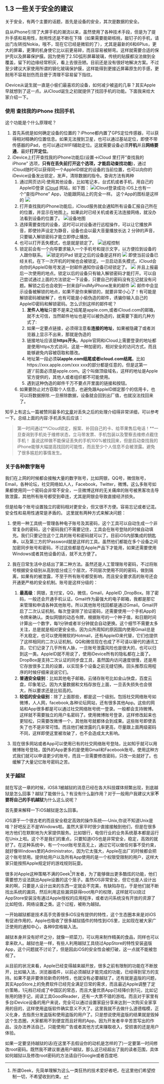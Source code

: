 ## 1.3 一些关于安全的建议
关于安全，有两个主要的话题，首先是设备的安全，其次是数据的安全。

自从iPhone引领了大屏手机的潮流以来，虽然使用了各种技术手段，但是为了提升手感和易用性，耐用性还是不断在下降（如果需要能砸核桃，敲钉子的手机，请出门左转找Nokia，哦不，现在它已经是微软的了），尤其是最新的6和6Plus，更大的屏幕，更薄的机身使它比以前更易碎，而且容易被掰弯。这样就需要合适的保护壳以及屏幕保护膜。因为使用了2.5D弧形屏幕玻璃，传统的贴膜都没法做到全覆盖，留下的边缘经常积灰，看上去很丑陋。目前还是没有很好地解决方案。不过至少建议大家使用所谓的钢化玻璃保护膜，这样能得到更接近屏幕原生的手感，更耐用不容易划伤而且便于清理不容易留下指纹。

iDevice从诞生就一直是小偷们最喜欢的设备，如何减少被盗的几率？其实Apple早就想到了这一点。从iCloud诞生之初就提供了找回手机的功能。下面我来给大家介绍一下。

### 使用 查找我的iPhone 找回手机
这个功能是个什么原理呢？

1. 首先系统是如何确定设备的位置的？iPhone都内置了GPS定位传感器，可以获得相对精确的位置信息。如果无法搜到卫星，也可以通过基站定位，即使不带传感器的iPad，也可以通过WIFI辅助定位。这就需要设备必须**开机**并且**网络要通**，最好**打开定位**。
2. iDevice上打开查找我的iPhone功能后(设置-\>iCloud 里打开”查找我的iPhone” 选项，**只有在丢失前打开这个选项，才能启动查找功能**)，通过iCloud随时可以获得同一个AppleID绑定的设备的当前位置，也可以向你的iDevice设备发出锁定，发声，清除数据的指令。查询方法有两种
	1. 通过网页访问:使用其他设备，比如笔记本，台式机或者手机，用自己的AppleID登录 [iCloud][1] 网站，如下图：
	![iCloud登录成功][image-1]
	iOS上也有一个“查找iPhone” App，功能跟网站上的完全一样。 这个App的图标是这样的
	![][image-2]
	2. 打开查找我的iPhone功能后，iCloud服务就会通知所有设备汇报自己所在的位置，并显示在地图上。如果此时已经关机或者无法连接网络，就没办法看到设备的位置了。
	![设备地图][image-3]
	3. 选择需要查找的设备，这时可以对设备进行远程操作，可以让它播放声音，即使铃声设定为静音，设备也会以最大音量播放长达 2 分钟的声音，只要输入解锁密码才能立即停止播放。
	4. 也可以打开丢失模式，也是就是锁定了。
	![远程控制][image-4]
	5. 锁定前会有一个向导要求输入一个手机号和提示文字，以方便捡到设备的人跟你联系。
	![锁定的iPad][image-5]
	锁定之后的设备是这样的
	![][image-6]
	即使当前设备已经关机，在下一次开机的时候也会被锁定。一旦启动丢失模式，iCloud会向你的AppleID账号发送一封邮件通知你设备已经锁定了。
	![][image-7]
	并且上报最后一次使用的地点。锁定以后的设备只有输入解锁密码才能打开。可以自己尝试通过上面的方法锁定一下设备，只要自己的密码没有忘记就没有问题。解锁之后也会收到一封来自FindMyiPhone发来的邮件
	![][image-8]
	邮件中会显示设备被解锁的地点，如果不是你来解锁的，就要非常小心了！有可能是解锁密码被破解了，也有可能是小偷伪造的邮件，诱骗你输入自己的AppleID密码和解锁密码。怎么识别这样的邮件呢？ 
		1. **发件人地址**只要不是来之结尾是apple.com,或者iCloud.com的邮箱，就不太可信，当然邮件地址也是可以被伪造的，就需要下面的几种方式了: 
		2. 如果一定要点链接，必须得注意看**连接的地址**，如果被隐藏了或者浏览器上显示不出来，那就是伪造的
		3. 链接地址应该是**https开头**。Apple官网和iCloud上需要登录的地址都是使用https方式访问，这是一种加密的，相对安全的访问方式，而且能够避免内容被窃取和篡改。
		4. 地址第一段必须**以apple.com结尾或者icloud.com结尾**。比如https://xxx.apple.com/xxx xxx的部分都是任意的，但是这第一道'/'前面必须是apple.com。这个叫做顶级域名，这样的地址是Apple官方提供的，其他人或者组织都不可能使用。 
		5. 遇到这种伪造的邮件千万不要点开里面的链接和按钮。
	6. 如果要防止对方窃取个人信息，也避免跟AppleID绑定那个的信用卡，也可以将数据擦除.一旦擦除数据，设备就会回到出厂值，也就没法找回来了。

知乎上有这么一篇被赞同最多的[文章][2]对丢失之后的处理介绍得非常详细，可以参考一下。总结上面的内容:手机丢失后应该：
> 第一时间通过**iCloud锁定，报案、补回自己的卡、给苹果售后电话！**一旦查询到手机处于维修状态，立马带发票、手机包装以及警察去维修点截住手机！
虽说这样做不能保证丢失的手机100%被找回来，但是启动查找我的iPhone能够大幅提高找回的可能性，而且至少个人信息不会被泄露。避免了很多尴尬的事情发生。

### 关于各种数字账号
我们在上网的时候都会接触大量的数字账号，比如网银，QQ号，微信账号，Email，各种论坛，社交网络如人人，Facebook，Twitter，微博。这么多账号如果都使用同一个密码会非常不安全，一旦微博这样的无关痛痒的账号被黑客攻击导致泄露，其他所有账号都受到牵连，尤其是网银会导致直接经济损失。

但是给每个账号设置独立的密码相对更安全，但又很不方便。容易忘记或者记混。安全性和易用性通常是矛盾的。
这里就有两种方式来解决问题：

1. 使用一种工具统一管理各种电子账号及其密码，这个工具可以自动生成一个非常复杂的密码，这个密码我们不需要记住，工具会在账号登陆的时候自动填充。我们只要记住这个工具的账号和密码就可以了。目前iOS内部集成的钥匙串，以及第三方的1Password就是这样的工具。虽然他们都能在多个设备之间加密同步账号和密码，不过这些都是在Apple产品下才能用，如果还需要使用Windows或者其他设备的话，就不太方便了。
2. 我在日常生活中总结出了第二种方法。虽然还是人工管理账号密码，不过将账号根据安全级别从高到低分成三个层次，不同层次使用不同的密码，做到隔离，如果有的被泄露，不至于所有账号都受影响，而且安全要求高的账号还会开通更严格的安全机制。账号是这样分级的：

	1. **最高级**：网银，支付宝，QQ，微信，Gmail，AppleID ,DropBox。除了密码，一般还会开通手机认证。Gmail作为最强大的电子邮箱，我都是那它来管理和申请各种其他账号。所以其他账号找回都是通过Gmail。Gmail开启了二次认证机制。每次登录除了验证密码，还需要使用一个手机App的令牌来确认。类似网银的动态令牌，根据账号的一个种子值，和日期时间计算出一个数字，每1分钟或者半分钟就会自动更换。这个细节不需要太多关注，总是就是相对更安全些。因为众所周知的原因国内使用Gmail总是不太稳定，也可以使用微软的Hotmail，还有AppleID来代替，它们也提供了这样相同的二次认证机制。QQ和微信现在也成了不可请以替代的通讯工具，它们记录了几乎所有人脉，一旦账号泄露风险也是很大的，也可以归到这一类。AppleID就不用说了，使用iDevice所有的隐私都在上面了。DropBox是支持二次认证的同步盘工具，虽然国内访问速度很慢，还是用它存放很多工具的设置，以实现多个设备之前无缝切换。回头推荐应用程序的时候仔细来说说它们。
	2. **普通安全级别**：比如其他电子邮箱，云储存账号比如金山快盘，百度云盘，印象笔记。因为大量数据和文档存放在上面，一旦丢失损失也会很大，所以要求还是比较高的。
	3. **较低的安全级别**：除了上面那些，都是这一个级别。包括社交网络账号如微博，人人网，facebook,各种论坛网站，还有很多其他App。这些的网站和App很多都是可以通过社交网络账号统一登录。一般都会支持微博。这样就不需要独立的用户名密码了。使用微博账号登录，这样修改起来也更轻松，只需要改微博一个，其他账号就都体会到成果。这些账号即使丢失了也不是非常可惜。而且他们被泄露的几率更高，尽量跟上面两级密码不同，这样即使这里被攻破了，也不会造成太大影响。
4. 现在很多网站或者App可以使用已有的社交网络账号登陆，比如知乎就可以用微博账号登陆，国外的App更多的是使用Gmail和Facebook账号。使用这种方式我们就可以申请更少的账号，而且一旦需要修改密码，只改一处就好了。也缓解了大量记忆账号密码之苦。

### 关于越狱
就在写这一章的时候，iOS8.1被越狱的消息已经在各大科技媒体频繁出现，到底越狱是怎么回事？越狱了能做什么？有没有什么副作用？对于一般用户我建议大家**不要将自己的手机越狱**为什么这么说呢？

首先要来解释一下iOS越狱是怎么回事。

iOS源于一个很古老的而且安全稳定高效的操作系统—-Unix,你说不知道Unix是啥？好吧反正不是Windows啦。虽然大家平时很少直接接触到他们，但是在很多地方他们在默默地为大家提供服务。比如银行，电信行业的业务系统基本都是运行在Unix上啦。这个不是我们的重点，只要知道iOS也是非常安全，稳定，高效的就好了。在这种系统中，有一个root账号至高无上，通过它可以做任何事不受约束，就好像Windows里的Administrator。因为它太强大，Apple在出厂的时候都会把这个账号禁用。提供给用户以及所有App使用的是一个权限受限制的用户，这样大家只能按照Apple规定好的游戏规则玩耍。

很多对Apple这种策略不满的Geek[^1]开发者，为了能够做出更多酷炫的功能，他们需要想方设法跳出Apple设置的这个笼子。虽然iOS非常安全，但它也是人设计出来的啊，只要是人设计出来的东西一定就会不完美，有缺陷存在。于是他们就不断找出系统的漏洞，然后利用这些漏洞获得root用户的权限，这样就可以绕过AppStore安装没有通过Apple授权的应用程序，或者访问系统没有开放的资源了比如短信，网络设置之类。这个过程，被称为越狱。

一开始越狱都是技术高手完善很多iOS没有提供的特性，这个生态圈本来是对iOS有促进作用的，Apple也吸收了很多越狱插件的特性到iOS里，比如现在被大家广泛使用的通知中心，各种9宫格输入法。

越狱本身并没有好坏之分，就像一把菜刀，可以用来制作精美的食品，同样也可以拿来砍人。越狱也是一样，有些人利用越狱工具绕过AppStore的特性安装盗版App，这个问题就不讨论了，但是因此iOS的安全性会被打破，这一点就不能被忽视了。

从目前的状况来看，Apple已经变得越来越开放，很多之前有限制的功能在不断放开，比如输入法，浏览器插件，以前必须越狱才能完成的功能，已经得到官方的支持。如果不是非要体验新奇的特性，也就没有必要越狱了。还有就是盗版的问题，其实AppStore上的免费软件已经完全满足日常的需求，而且最近Apple调整了定价策略，1元档已经成了中国区的常态，而且大量优质App已经降价到1元，比如记账用的随手记，阅读工具GoodReader，还有一大票不错的游戏。而且对于家里有多台iDevice设备的用户来说，完全可以通过设置家庭分享来达到一次购买全家享用的目的，这样使用盗版软件确实意义不大了。这里我就不去做什么道德楷模，正义化身，去指责分发盗版和使用盗版的用户了。只是想说使用盗版的结果就是毁掉这个生态圈，大家都用不到便宜而且好用的App。因为开发者辛辛苦苦写出的作品，没办法养活自己，只能使用广告或者其他方式来赚取收入，受损害的还是用户体验。

如果一定要坚持越狱的话(在这里不去假设你的动机是怎样的了)一定要第一时间修改root密码。既然我不建议普通用户越狱，那么这已经超出了我的读者范围，具体如何越狱以及修改root密码的方法请自行Google或者百度吧.



[^1]:	所谓Geek，先简单理解为这么一类狂热的技术爱好者吧，在这里他们希望控制一切，不希望收到约束。

[1]:	https://www.icloud.com
[2]:	http://www.zhihu.com/question/21019688

[image-1]:	Chapter1/LoginiCloudWeb.png "LoginiCloud"
[image-2]:	Chapter1/TheIconOfFindMyiPhone.PNG
[image-3]:	Chapter1/FindMyiPhone.png
[image-4]:	Chapter1/BeforeLockMyPhone.png
[image-5]:	Chapter1/LockingMyiPhone.png
[image-6]:	Chapter1/LockediPad.jpg
[image-7]:	Chapter1/MailAboutEnabledLostModel.PNG
[image-8]:	Chapter1/DeviceFound.PNG